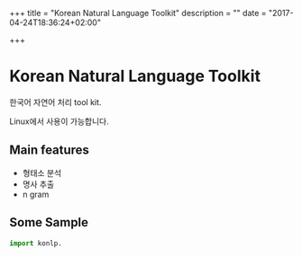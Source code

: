 +++
title = "Korean Natural Language Toolkit"
description = ""
date = "2017-04-24T18:36:24+02:00"

+++

# Korean Natural Language Toolkit
한국어 자연어 처리 tool kit.

Linux에서 사용이 가능합니다.

## Main features

* 형태소 분석
* 명사 추출
* n gram

## Some Sample
```python
import konlp.
```

